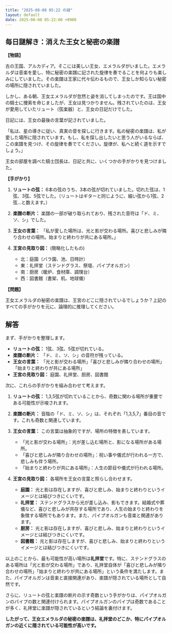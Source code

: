 ```yaml
---
title: "2025-08-08 05:22 の謎"
layout: default
date: 2025-08-08 05:22:00 +0900
---
```

## 毎日謎解き：消えた王女と秘密の楽譜

**【物語】**

古の王国、アルカディア。そこには美しい王女、エメラルダがいました。エメラルダは音楽を愛し、特に秘密の楽譜に記された旋律を奏でることを何よりも楽しみにしていました。その楽譜は王家に代々伝わるもので、王女しか知らない秘密の場所に隠されていました。

しかし、ある朝、王女エメラルダが忽然と姿を消してしまったのです。王は国中の騎士に捜索を命じましたが、王女は見つかりません。残されていたのは、王女が愛用していたリュート（弦楽器）と、王女の日記だけでした。

日記には、王女の最後の言葉が記されていました。

「私は、星の導きに従い、真実の音を探しに行きます。私の秘密の楽譜は、私が愛した場所に隠されています。もし、私を探し出したいと思う人がいるならば、この楽譜を見つけ、その旋律を奏でてください。旋律が、私へと続く道を示すでしょう。」

王女の部屋を調べた騎士団長は、日記と共に、いくつかの手がかりを見つけました。

**【手がかり】**

1.  **リュートの弦：** 6本の弦のうち、3本の弦が切れていました。切れた弦は、1弦、3弦、5弦でした。（リュートはギターと同じように、細い弦から1弦、2弦…と数えます。）
2.  **楽譜の断片：** 楽譜の一部が破り取られており、残された音符は「ド、ミ、ソ、シ」でした。
3.  **王女の言葉：** 「私が愛した場所は、光と影が交わる場所。喜びと悲しみが隣り合わせの場所。始まりと終わりが共にある場所。」
4.  **王宮の見取り図：** (簡略化したもの)

    *   北：庭園（バラ園、池、日時計）
    *   東：礼拝堂（ステンドグラス、祭壇、パイプオルガン）
    *   南：厨房（暖炉、食材庫、調理台）
    *   西：図書館（書架、机、地球儀）

**【問題】**

王女エメラルダの秘密の楽譜は、王宮のどこに隠されているでしょうか？上記のすべての手がかりを元に、論理的に推理してください。

## 解答

まず、手がかりを整理します。

*   **リュートの弦：** 1弦、3弦、5弦が切れている。
*   **楽譜の断片：** 「ド、ミ、ソ、シ」の音符が残っている。
*   **王女の言葉：** 「光と影が交わる場所」「喜びと悲しみが隣り合わせの場所」「始まりと終わりが共にある場所」
*   **王宮の見取り図：** 庭園、礼拝堂、厨房、図書館

次に、これらの手がかりを組み合わせて考えます。

1.  **リュートの弦：** 1,3,5弦が切れていることから、奇数に関わる場所が重要である可能性が示唆されます。

2.  **楽譜の断片：** 音階の「ド、ミ、ソ、シ」は、それぞれ「1,3,5,7」番目の音です。これも奇数と関連しています。

3.  **王女の言葉：** この言葉は抽象的ですが、場所の特徴を表しています。

    *   「光と影が交わる場所」：光が差し込む場所と、影になる場所がある場所。
    *   「喜びと悲しみが隣り合わせの場所」：祝い事や儀式が行われる一方で、悲しみも伴う場所。
    *   「始まりと終わりが共にある場所」：人生の節目や儀式が行われる場所。

4.  **王宮の見取り図：** 各場所を王女の言葉と照らし合わせます。

    *   **庭園：** 光と影は存在しますが、喜びと悲しみ、始まりと終わりというイメージとは結びつきにくいです。
    *   **礼拝堂：** ステンドグラスから光が差し込み、影もできます。結婚式や葬儀など、喜びと悲しみが共存する場所であり、人生の始まりと終わりを象徴する場所でもあります。また、パイプオルガンも音楽と関連があります。
    *   **厨房：** 光と影は存在しますが、喜びと悲しみ、始まりと終わりというイメージとは結びつきにくいです。
    *   **図書館：** 光と影は存在しますが、喜びと悲しみ、始まりと終わりというイメージとは結びつきにくいです。

以上のことから、最も可能性が高い場所は**礼拝堂**です。特に、ステンドグラスのある場所は「光と影が交わる場所」であり、礼拝堂自体が「喜びと悲しみが隣り合わせの場所」「始まりと終わりが共にある場所」という条件を満たします。また、パイプオルガンは音楽と直接関連があり、楽譜が隠されている場所として自然です。

さらに、リュートの弦と楽譜の断片の示す奇数という手がかりは、パイプオルガンのパイプの数と関連付けられます。パイプオルガンのパイプは奇数であることが多く、礼拝堂に楽譜が隠されているという結論を裏付けます。

**したがって、王女エメラルダの秘密の楽譜は、礼拝堂のどこか、特にパイプオルガンの近くに隠されている可能性が高いです。**

